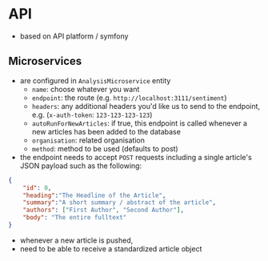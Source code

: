 # API

- based on API platform / symfony


## Microservices

- are configured in `AnalysisMicroservice` entity
    - `name`: choose whatever you want
    - `endpoint`: the route (e.g. `http://localhost:3111/sentiment`)
    - `headers`: any additional headers you'd like us to send to the endpoint, e.g. (`x-auth-token`: `123-123-123-123`)
    - `autoRunForNewArticles`: if true, this endpoint is called whenever a new articles has been added to the database
    - `organisation`: related organisation
    - `method`: method to be used (defaults to post)
- the endpoint needs to accept `POST` requests including a single article's JSON payload such as the following:
```json
{
    "id": 0, 
    "heading":"The Headline of the Article",
    "summary":"A short summary / abstract of the article",
    "authors": ["First Author", "Second Author"],
    "body": "The entire fulltext"
}
```

- whenever a new article is pushed,
- need to be able to receive a standardized article object